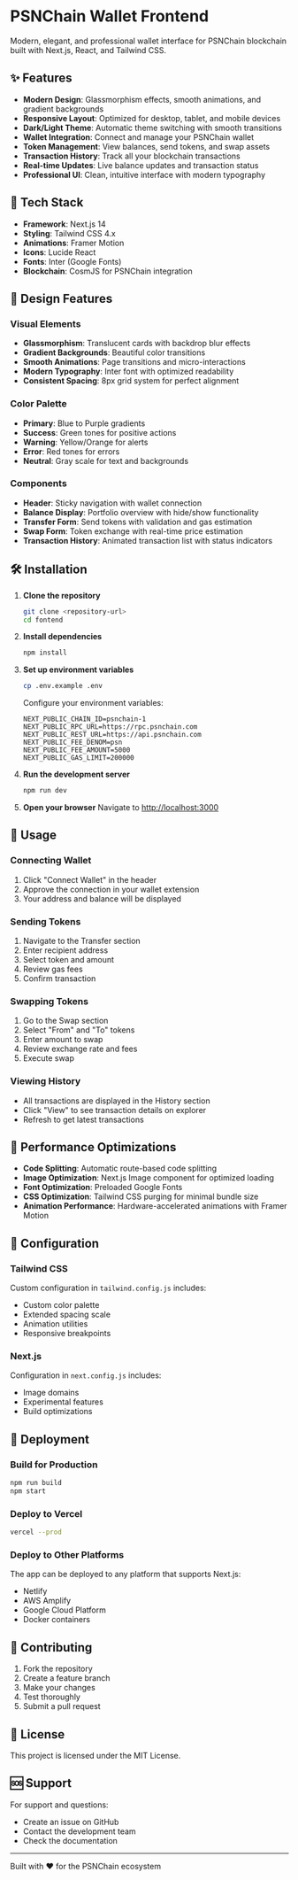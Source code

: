 # PSNChain Wallet Frontend

Modern, elegant, and professional wallet interface for PSNChain blockchain built with Next.js, React, and Tailwind CSS.

## ✨ Features

- **Modern Design**: Glassmorphism effects, smooth animations, and gradient backgrounds
- **Responsive Layout**: Optimized for desktop, tablet, and mobile devices
- **Dark/Light Theme**: Automatic theme switching with smooth transitions
- **Wallet Integration**: Connect and manage your PSNChain wallet
- **Token Management**: View balances, send tokens, and swap assets
- **Transaction History**: Track all your blockchain transactions
- **Real-time Updates**: Live balance updates and transaction status
- **Professional UI**: Clean, intuitive interface with modern typography

## 🚀 Tech Stack

- **Framework**: Next.js 14
- **Styling**: Tailwind CSS 4.x
- **Animations**: Framer Motion
- **Icons**: Lucide React
- **Fonts**: Inter (Google Fonts)
- **Blockchain**: CosmJS for PSNChain integration

## 🎨 Design Features

### Visual Elements
- **Glassmorphism**: Translucent cards with backdrop blur effects
- **Gradient Backgrounds**: Beautiful color transitions
- **Smooth Animations**: Page transitions and micro-interactions
- **Modern Typography**: Inter font with optimized readability
- **Consistent Spacing**: 8px grid system for perfect alignment

### Color Palette
- **Primary**: Blue to Purple gradients
- **Success**: Green tones for positive actions
- **Warning**: Yellow/Orange for alerts
- **Error**: Red tones for errors
- **Neutral**: Gray scale for text and backgrounds

### Components
- **Header**: Sticky navigation with wallet connection
- **Balance Display**: Portfolio overview with hide/show functionality
- **Transfer Form**: Send tokens with validation and gas estimation
- **Swap Form**: Token exchange with real-time price estimation
- **Transaction History**: Animated transaction list with status indicators

## 🛠️ Installation

1. **Clone the repository**
   ```bash
   git clone <repository-url>
   cd fontend
   ```

2. **Install dependencies**
   ```bash
   npm install
   ```

3. **Set up environment variables**
   ```bash
   cp .env.example .env
   ```
   
   Configure your environment variables:
   ```env
   NEXT_PUBLIC_CHAIN_ID=psnchain-1
   NEXT_PUBLIC_RPC_URL=https://rpc.psnchain.com
   NEXT_PUBLIC_REST_URL=https://api.psnchain.com
   NEXT_PUBLIC_FEE_DENOM=psn
   NEXT_PUBLIC_FEE_AMOUNT=5000
   NEXT_PUBLIC_GAS_LIMIT=200000
   ```

4. **Run the development server**
   ```bash
   npm run dev
   ```

5. **Open your browser**
   Navigate to [http://localhost:3000](http://localhost:3000)

## 📱 Usage

### Connecting Wallet
1. Click "Connect Wallet" in the header
2. Approve the connection in your wallet extension
3. Your address and balance will be displayed

### Sending Tokens
1. Navigate to the Transfer section
2. Enter recipient address
3. Select token and amount
4. Review gas fees
5. Confirm transaction

### Swapping Tokens
1. Go to the Swap section
2. Select "From" and "To" tokens
3. Enter amount to swap
4. Review exchange rate and fees
5. Execute swap

### Viewing History
- All transactions are displayed in the History section
- Click "View" to see transaction details on explorer
- Refresh to get latest transactions

## 🎯 Performance Optimizations

- **Code Splitting**: Automatic route-based code splitting
- **Image Optimization**: Next.js Image component for optimized loading
- **Font Optimization**: Preloaded Google Fonts
- **CSS Optimization**: Tailwind CSS purging for minimal bundle size
- **Animation Performance**: Hardware-accelerated animations with Framer Motion

## 🔧 Configuration

### Tailwind CSS
Custom configuration in `tailwind.config.js` includes:
- Custom color palette
- Extended spacing scale
- Animation utilities
- Responsive breakpoints

### Next.js
Configuration in `next.config.js` includes:
- Image domains
- Experimental features
- Build optimizations

## 🚀 Deployment

### Build for Production
```bash
npm run build
npm start
```

### Deploy to Vercel
```bash
vercel --prod
```

### Deploy to Other Platforms
The app can be deployed to any platform that supports Next.js:
- Netlify
- AWS Amplify
- Google Cloud Platform
- Docker containers

## 🤝 Contributing

1. Fork the repository
2. Create a feature branch
3. Make your changes
4. Test thoroughly
5. Submit a pull request

## 📄 License

This project is licensed under the MIT License.

## 🆘 Support

For support and questions:
- Create an issue on GitHub
- Contact the development team
- Check the documentation

---

Built with ❤️ for the PSNChain ecosystem